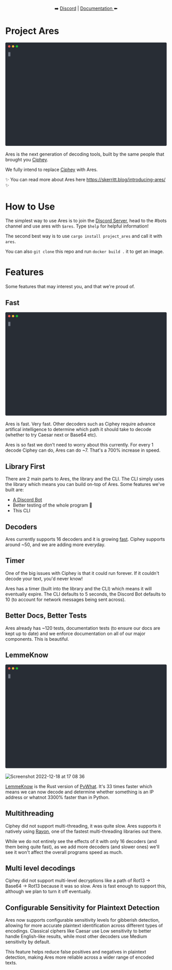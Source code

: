  
 <p align="center">
 <br><br>
➡️
<a href="http://discord.skerritt.blog">Discord</a> | 
<a href="https://broadleaf-angora-7db.notion.site/Ciphey2-32d5eea5d38b40c5b95a9442b4425710">Documentation </a>
 ⬅️
</p>

<p align="center">
<h1>Project Ares</h1>
</p>

<p align="center">
  <img src="https://raw.githubusercontent.com/bee-san/Ares/main/images/main_demo.svg" alt="Ares demo">
</p>


Ares is the next generation of decoding tools, built by the same people that brought you [Ciphey](https://github.com/ciphey/ciphey).

We fully intend to replace [Ciphey](https://github.com/ciphey/ciphey) with Ares.

✨ You can read more about Ares here https://skerritt.blog/introducing-ares/ ✨

# How to Use

The simplest way to use Ares is to join the [Discord Server](http://discord.skerritt.blog), head to the #bots channel and use ares with `$ares`. Type `$help` for helpful information!

The second best way is to use `cargo install project_ares` and call it with `ares`.

You can also `git clone` this repo and run `docker build .` it to get an image.

# Features

Some features that may interest you, and that we're proud of.

## Fast

![](https://raw.githubusercontent.com/bee-san/Ares/main/images/better_demo.svg)

Ares is fast. Very fast. Other decoders such as Ciphey require advance artifical intelligence to determine which path it should take to decode (whether to try Caesar next or Base64 etc).

Ares is so fast we don't need to worry about this currently. For every 1 decode Ciphey can do, Ares can do ~7. That's a 700% increase in speed.

## Library First

There are 2 main parts to Ares, the library and the CLI. The CLI simply uses the library which means you can build on-top of Ares. Some features we've built are:
* [A Discord Bot](https://github.com/bee-san/discord-bot)
* Better testing of the whole program 💖
* This CLI

## Decoders

Ares currently supports 16 decoders and it is growing [fast](https://github.com/bee-san/Ares/issues/61). Ciphey supports around ~50, and we are adding more everyday.

## Timer

One of the big issues with Ciphey is that it could run forever. If it couldn't decode your text, you'd never know!

Ares has a timer (built into the library and the CLI) which means it will eventually expire. The CLI defaults to 5 seconds, the Discord Bot defaults to 10 (to account for network messages being sent across).

## Better Docs, Better Tests

Ares already has ~120 tests, documentation tests (to ensure our docs are kept up to date) and we enforce documentation on all of our major components. This is beautiful.

## LemmeKnow

![](https://raw.githubusercontent.com/bee-san/Ares/main/images/lemmeknow.svg)

<img width="861" alt="Screenshot 2022-12-18 at 17 08 36" src="https://user-images.githubusercontent.com/10378052/208310491-86e704ca-963d-4850-a2b2-f14b6e0f4797.png">

[LemmeKnow](https://github.com/swanandx/lemmeknow) is the Rust version of [PyWhat](https://github.com/bee-san/pyWhat). It's 33 times faster which means we can now decode and determine whether something is an IP address or whatnot 3300% faster than in Python.

## Multithreading

Ciphey did not support multi-threading, it was quite slow. Ares supports it natively using [Rayon](https://github.com/rayon-rs/rayon), one of the fastest multi-threading libraries out there.

While we do not entirely see the effects of it with only 16 decoders (and them being quite fast), as we add more decoders (and slower ones) we'll see it won't affect the overall programs speed as much.

## Multi level decodings

Ciphey did not support multi-level decryptions like a path of Rot13 -> Base64 -> Rot13 because it was so slow. Ares is fast enough to support this, although we plan to turn it off eventually.

## Configurable Sensitivity for Plaintext Detection

Ares now supports configurable sensitivity levels for gibberish detection, allowing for more accurate plaintext identification across different types of encodings. Classical ciphers like Caesar use Low sensitivity to better handle English-like results, while most other decoders use Medium sensitivity by default.

This feature helps reduce false positives and negatives in plaintext detection, making Ares more reliable across a wider range of encoded texts.
